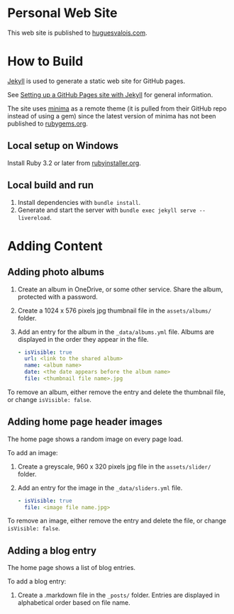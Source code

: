 # Personal Web Site
This web site is published to [huguesvalois.com](https://huguesvalois.com).

# How to Build
[Jekyll](https://jekyllrb.com/) is used to generate a static web site for GitHub pages.

See [Setting up a GitHub Pages site with Jekyll](https://docs.github.com/en/pages/setting-up-a-github-pages-site-with-jekyll) for general information.

The site uses [minima](https://github.com/jekyll/minima) as a remote theme (it is pulled from their GitHub repo instead of using a gem) since the latest version of minima has not been published to [rubygems.org](https://rubygems.org/).

## Local setup on Windows
Install Ruby 3.2 or later from [rubyinstaller.org](https://rubyinstaller.org/).

## Local build and run
1. Install dependencies with `bundle install`.
1. Generate and start the server with `bundle exec jekyll serve --livereload`.

# Adding Content

## Adding photo albums

1. Create an album in OneDrive, or some other service. Share the album, protected with a password.
1. Create a 1024 x 576 pixels jpg thumbnail file in the `assets/albums/` folder.
1. Add an entry for the album in the `_data/albums.yml` file. Albums are displayed in the order they appear in the file.

    ``` yaml
    - isVisible: true
      url: <link to the shared album>
      name: <album name>
      date: <the date appears before the album name>
      file: <thumbnail file name>.jpg
    ```

To remove an album, either remove the entry and delete the thumbnail file, or change `isVisible: false`.

## Adding home page header images

The home page shows a random image on every page load.

To add an image:

1. Create a greyscale, 960 x 320 pixels jpg file in the `assets/slider/` folder.
1. Add an entry for the image in the `_data/sliders.yml` file.

    ``` yaml
    - isVisible: true
      file: <image file name.jpg>
    ```

To remove an image, either remove the entry and delete the file, or change `isVisible: false`.

## Adding a blog entry

The home page shows a list of blog entries.

To add a blog entry:

1. Create a .markdown file in the `_posts/` folder. Entries are displayed in alphabetical order based on file name.
